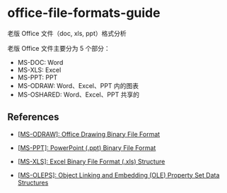 # office-file-formats-guide

老版 Office 文件（doc, xls, ppt）格式分析

老版 Office 文件主要分为 5 个部分：

- MS-DOC: Word
- MS-XLS: Excel
- MS-PPT: PPT
- MS-ODRAW: Word、Excel、PPT 内的图表
- MS-OSHARED: Word、Excel、PPT 共享的

## References

- [[MS-ODRAW]: Office Drawing Binary File Format](https://learn.microsoft.com/en-us/openspecs/office_file_formats/ms-odraw/8560795e-7759-4745-838f-f7f2ef2f1872)
- [[MS-PPT]: PowerPoint (.ppt) Binary File Format](https://learn.microsoft.com/en-us/openspecs/office_file_formats/ms-ppt/6be79dde-33c1-4c1b-8ccc-4b2301c08662)

- [[MS-XLS]: Excel Binary File Format (.xls) Structure](https://learn.microsoft.com/en-us/openspecs/office_file_formats/ms-xls/cd03cb5f-ca02-4934-a391-bb674cb8aa06)
- [[MS-OLEPS]: Object Linking and Embedding (OLE) Property Set Data Structures](https://learn.microsoft.com/en-us/openspecs/windows_protocols/MS-OLEPS/bf7aeae8-c47a-4939-9f45-700158dac3bc)
